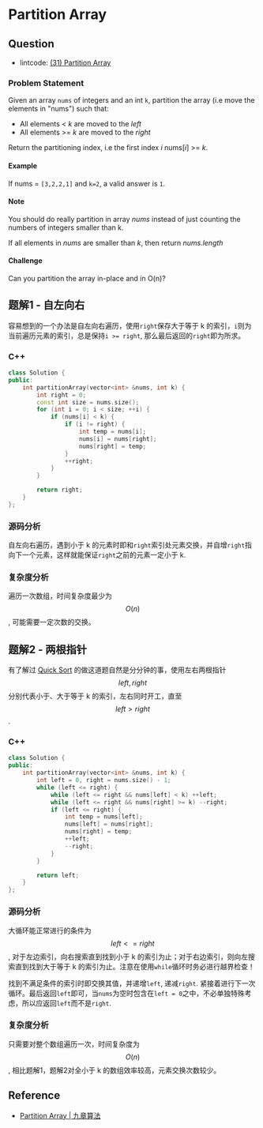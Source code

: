 # Partition Array

## Question

- lintcode: [(31) Partition Array](http://www.lintcode.com/en/problem/partition-array/)

### Problem Statement

Given an array `nums` of integers and an int `k`, partition the array (i.e
move the elements in "nums") such that:

  * All elements &lt; _k_ are moved to the _left_
  * All elements &gt;= _k_ are moved to the _right_

Return the partitioning index, i.e the first index _i_ nums[_i_] &gt;= _k_.

#### Example

If nums = `[3,2,2,1]` and `k=2`, a valid answer is `1`.

#### Note

You should do really partition in array _nums_ instead of just counting the
numbers of integers smaller than k.

If all elements in _nums_ are smaller than _k_, then return _nums.length_

#### Challenge

Can you partition the array in-place and in O(n)?


## 题解1 - 自左向右

容易想到的一个办法是自左向右遍历，使用`right`保存大于等于 k 的索引，`i`则为当前遍历元素的索引，总是保持`i >= right`, 那么最后返回的`right`即为所求。

### C++

```c++
class Solution {
public:
    int partitionArray(vector<int> &nums, int k) {
        int right = 0;
        const int size = nums.size();
        for (int i = 0; i < size; ++i) {
            if (nums[i] < k) {
                if (i != right) {
                    int temp = nums[i];
                    nums[i] = nums[right];
                    nums[right] = temp;
                }
                ++right;
            }
        }

        return right;
    }
};
```

### 源码分析

自左向右遍历，遇到小于 k 的元素时即和`right`索引处元素交换，并自增`right`指向下一个元素，这样就能保证`right`之前的元素一定小于 k. 

### 复杂度分析

遍历一次数组，时间复杂度最少为 $$O(n)$$, 可能需要一定次数的交换。


## 题解2 - 两根指针

有了解过 [Quick Sort](http://algorithm.yuanbin.me/zh-hans/basics_sorting/quick_sort.html) 的做这道题自然是分分钟的事，使用左右两根指针 $$left, right$$ 分别代表小于、大于等于 k 的索引，左右同时开工，直至 $$left > right$$.

### C++

```c++
class Solution {
public:
    int partitionArray(vector<int> &nums, int k) {
        int left = 0, right = nums.size() - 1;
        while (left <= right) {
            while (left <= right && nums[left] < k) ++left;
            while (left <= right && nums[right] >= k) --right;
            if (left <= right) {
                int temp = nums[left];
                nums[left] = nums[right];
                nums[right] = temp;
                ++left;
                --right;
            }
        }

        return left;
    }
};
```

### 源码分析

大循环能正常进行的条件为 $$left <= right$$, 对于左边索引，向右搜索直到找到小于 k 的索引为止；对于右边索引，则向左搜索直到找到大于等于 k 的索引为止。注意在使用`while`循环时务必进行越界检查！

找到不满足条件的索引时即交换其值，并递增`left`, 递减`right`. 紧接着进行下一次循环。最后返回`left`即可，当`nums`为空时包含在`left = 0`之中，不必单独特殊考虑，所以应返回`left`而不是`right`.

### 复杂度分析

只需要对整个数组遍历一次，时间复杂度为 $$O(n)$$, 相比题解1，题解2对全小于 k 的数组效率较高，元素交换次数较少。

## Reference

- [Partition Array | 九章算法](http://www.jiuzhang.com/solutions/partition-array/)
